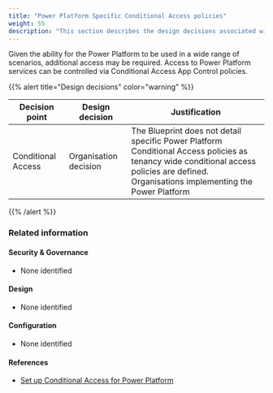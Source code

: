 ```yaml
---
title: "Power Platform Specific Conditional Access policies"
weight: 55
description: "This section describes the design decisions associated with Power Platform specific conditional access policies for system(s) built using ASD's Blueprint for Secure Cloud."
---
```


Given the ability for the Power Platform to be used in a wide range of scenarios, additional access may be required. Access to Power Platform services can be controlled via Conditional Access App Control policies.

{{% alert title="Design decisions" color="warning" %}}

| Decision point     | Design decision                                                            | Justification                                                                                                                          |
|--------------------|----------------------------------------------------------------------------|----------------------------------------------------------------------------------------------------------------------------------------|
| Conditional Access | Organisation decision | The Blueprint does not detail specific Power Platform Conditional Access policies as tenancy wide conditional access policies are defined.<br>Organisations implementing the Power Platform |

{{% /alert %}}

### Related information

#### Security & Governance

* None identified

#### Design

* None identified

#### Configuration

* None identified

#### References

* [Set up Conditional Access for Power Platform](https://docs.microsoft.com/power-platform/guidance/adoption/conditional-access)
